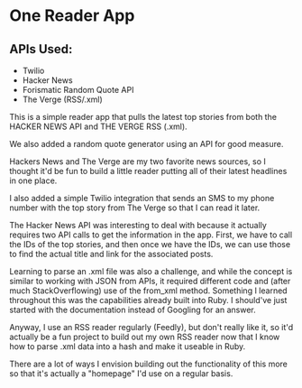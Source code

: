 # One Reader App

## APIs Used:
* Twilio
* Hacker News
* Forismatic Random Quote API
* The Verge (RSS/.xml)

This is a simple reader app that pulls the latest top stories from both the HACKER NEWS API and THE VERGE RSS (.xml).

We also added a random quote generator using an API for good measure.

Hackers News and The Verge are my two favorite news sources, so I thought it'd be fun to build a little reader putting all of their latest headlines in one place.

I also added a simple Twilio integration that sends an SMS to my phone number with the top story from The Verge so that I can read it later.

The Hacker News API was interesting to deal with because it actually requires two API calls to get the information in the app. First, we have to call the IDs of the top stories, and then once we have the IDs, we can use those to find the actual title and link for the associated posts.

Learning to parse an .xml file was also a challenge, and while the concept is similar to working with JSON from APIs, it required different code and (after much StackOverflowing) use of the from_xml method. Something I learned throughout this was the capabilities already built into Ruby. I should've just started with the documentation instead of Googling for an answer.

Anyway, I use an RSS reader regularly (Feedly), but don't really like it, so it'd actually be a fun project to build out my own RSS reader now that I know how to parse .xml data into a hash and make it useable in Ruby.

There are a lot of ways I envision building out the functionality of this more so that it's actually a "homepage" I'd use on a regular basis.
